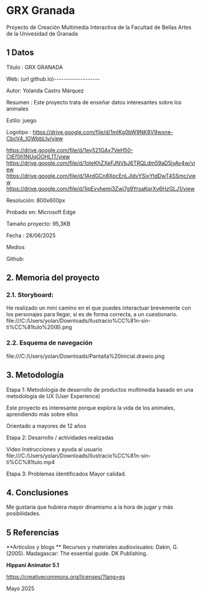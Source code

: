 # GRX Granada
Proyecto de Creación Multimedia Interactiva de la Facultad de Bellas Artes de la Univesidad de Granada

## 1 Datos
Titulo : GRX GRANADA

Web: (url github.io)-------------------

Autor: Yolanda Castro Márquez

Resumen : Este proyecto trata de enseñar datos interesantes sobre los animales

Estilo: juego 

Logotipo : https://drive.google.com/file/d/1mlKg0bW9NK8V9wxne-CbcV4_IGWbbLIv/view

https://drive.google.com/file/d/1ey521GAx7VeH50-CtEf5fi1NUqOOHL1T/view
https://drive.google.com/file/d/1oteKhZXeFJNVbJ6TRQLdm59aD5jyAy4w/view
https://drive.google.com/file/d/1ArdGCn8XpcEnLJldvYSixYtdDwT4SSmc/view
https://drive.google.com/file/d/1jpEvvhemi3Zwi7g9YrsaKqrXy6HzGLJ1/view

Resolución: 800x600px

Probado en: Microsoft Edge

Tamaño proyecto: 95,3KB

Fecha : 28/06/2025

Medios

Github:

## 2. Memoria del proyecto
### 2.1. Storyboard:
He realizado un mini camino en el que puedes interactuar brevemente con los personajes para llegar, si es de forma correcta,  a un cuestionario.
file:///C:/Users/yolan/Downloads/Ilustracio%CC%81n-sin-ti%CC%81tulo%20(8).png

### 2.2. Esquema de navegación
file:///C:/Users/yolan/Downloads/Pantalla%20inicial.drawio.png

## 3. Metodología

Etapa 1: Metodología de desarrollo de productos multimedia basado en una metodología de UX (User Experience)

Este proyecto es interesante porque explora la vida de los animales, aprendiendo más sobre ellos

Orientado a mayores de 12 años

Etapa 2: Desarrollo / actividades realizadas

Video
Instrucciones y ayuda al usuario
file:///C:/Users/yolan/Downloads/Ilustracio%CC%81n-sin-ti%CC%81tulo.mp4

Etapa 3: Problemas identificados
Mayor calidad.

## 4. Conclusiones
Me gustaria que hubiera mayor dinamismo a la hora de jugar y más posibilidades.

## 5 Referencias
**Artículos y blogs **
Recursos y materiales audiovisuales:
Dakin, G. (2005). Madagascar: The essential guide. DK Publishing.

**Hippani Animator 5.1**

https://creativecommons.org/licenses/?lang=es

Mayo 2025
